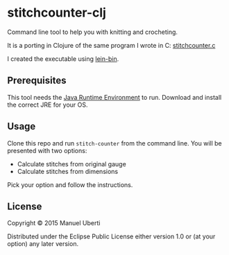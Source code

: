 # stitchcounter-clj

Command line tool to help you with knitting and crocheting.

It is a porting in Clojure of the same program I wrote in C: [stitchcounter.c](https://github.com/manuel-uberti/c-bag/blob/master/stitchcounter.c)

I created the executable using [lein-bin](https://github.com/Raynes/lein-bin).

## Prerequisites
This tool needs the [Java Runtime Environment](https://en.wikipedia.org/wiki/JRE) to run. Download and install the correct JRE for your OS.

## Usage
Clone this repo and run ```stitch-counter``` from the command line. You will be presented with two options:
- Calculate stitches from original gauge
- Calculate stitches from dimensions

Pick your option and follow the instructions.

## License

Copyright © 2015 Manuel Uberti

Distributed under the Eclipse Public License either version 1.0 or (at
your option) any later version.
